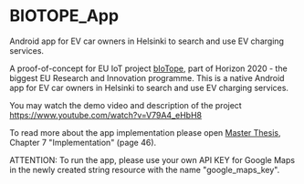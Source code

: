 # BIOTOPE_App

Android app for EV car owners in Helsinki to search and use EV charging services.

A proof-of-concept for EU IoT project [bIoTope](http://www.biotope-project.eu/), part of Horizon 2020 - the biggest EU Research and Innovation programme. 
This is a native Android app for EV car owners in Helsinki to search and use EV charging services.

You may watch the demo video and description of the project https://www.youtube.com/watch?v=V79A4_eHbH8

To read more about the app implementation please open [Master Thesis](https://github.com/AnastasiaKarpenko/BiotopeEVChargersApp/blob/master/master_Karpenko_Anastasiia_2017.pdf), Chapter 7 "Implementation" (page 46). 

ATTENTION: 
To run the app, please use your own API KEY for Google Maps in the newly created string resource with the name "google_maps_key". 

